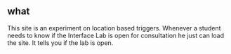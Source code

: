 ## what  
This site is an experiment on location based triggers. Whenever a student needs to know if the Interface Lab is open for consultation he just can load the site. It tells you if the lab is open.  
